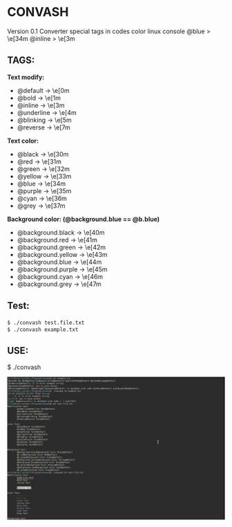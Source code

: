 CONVASH
=======

Version 0.1
Converter special tags in codes color linux console
@blue > \e[34m
@inline > \e[3m

TAGS:
-----

**Text modify:**
+ @default -> \e[0m
+ @bold -> \e[1m
+ @inline -> \e[3m
+ @underline -> \e[4m
+ @blinking -> \e[5m
+ @reverse -> \e[7m

**Text color:**
+ @black -> \e[30m
+ @red -> \e[31m
+ @green -> \e[32m
+ @yellow -> \e[33m
+ @blue -> \e[34m
+ @purple -> \e[35m
+ @cyan -> \e[36m
+ @grey -> \e[37m

**Background color: (@background.blue == @b.blue)**
+ @background.black -> \e[40m
+ @background.red -> \e[41m
+ @background.green -> \e[42m
+ @background.yellow -> \e[43m
+ @background.blue -> \e[44m
+ @background.purple -> \e[45m
+ @background.cyan -> \e[46m
+ @background.grey -> \e[47m

Test:
-----

	$ ./convash test.file.txt
	$ ./convash example.txt

USE:
----

$ ./convash <file> 

![alt text](https://github.com/Troshin-Vladislav/convash/blob/master/image/convash_01.png)
